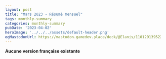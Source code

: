 ```yaml
---
layout: post
title: "Mars 2023 - Résumé mensuel"
tags: monthly-summary
categories: monthly-summary
pubDate: '2023-04-02'
heroImage: '../../../assets/default-header.png'
ogMastodonUrl: https://mastodon.gamedev.place/deck/@Elanis/110129139522011534
---
```

<b>Aucune version française existante</b>